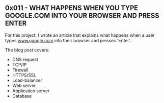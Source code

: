## 0x011 - WHAT HAPPENS WHEN YOU TYPE GOOGLE.COM INTO YOUR BROWSER AND PRESS ENTER
For this project, I wrote an article that explains what happens when a user
types www.google.com into their browser and presses 'Enter'.

The blog post covers:
- DNS request
- TCP/IP
- Firewall
- HTTPS/SSL
- Load-balancer
- Web server
- Application server
- Database
